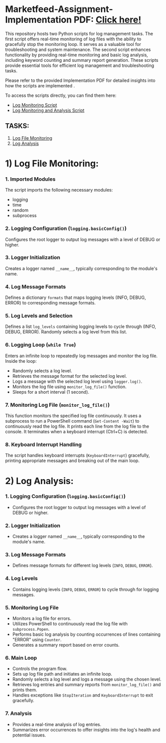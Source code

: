 ﻿# Marketfeed-Assignment-Implementation PDF: [Click here! ](https://drive.google.com/file/d/1B4wfbcm9mCM754RYHRBNFOajsUwgdOKj/view?usp=sharing) 
This repository hosts two Python scripts for log management tasks. The first script offers real-time monitoring of log files with the ability to gracefully stop the monitoring loop. It serves as a valuable tool for troubleshooting and system maintenance. The second script enhances functionality by providing real-time monitoring and basic log analysis, including keyword counting and summary report generation. These scripts provide essential tools for efficient log management and troubleshooting tasks.

Please refer to the provided Implementation PDF for detailed insights into how the scripts are implemented . 


To access the scripts directly, you can find them here:
- [Log Monitoring Script](log_monitor.py)
- [Log Monitoring and Analysis Script](log_analysis.py)


## TASKS:
1. [Log File Monitoring](#1-Log-File-Monitoring)
2. [Log Analysis](#2-Log-analysis)

# 1) Log File Monitoring: 

### 1. Imported Modules
   The script imports the following necessary modules:
   - logging
   - time
   - random
   - subprocess

### 2. Logging Configuration (`logging.basicConfig()`)
   Configures the root logger to output log messages with a level of DEBUG or higher.

### 3. Logger Initialization
   Creates a logger named `__name__`, typically corresponding to the module's name.

### 4. Log Message Formats
   Defines a dictionary `formats` that maps logging levels (INFO, DEBUG, ERROR) to corresponding message formats.

### 5. Log Levels and Selection
   Defines a list `log_levels` containing logging levels to cycle through (INFO, DEBUG, ERROR).
   Randomly selects a log level from this list.

### 6. Logging Loop (`while True`)
   Enters an infinite loop to repeatedly log messages and monitor the log file.
   Inside the loop:
   - Randomly selects a log level.
   - Retrieves the message format for the selected log level.
   - Logs a message with the selected log level using `logger.log()`.
   - Monitors the log file using `monitor_log_file()` function.
   - Sleeps for a short interval (1 second).

### 7. Monitoring Log File (`monitor_log_file()`)
   This function monitors the specified log file continuously.
   It uses a subprocess to run a PowerShell command (`Get-Content -Wait`) to continuously read the log file.
   It prints each line from the log file to the console.
   It terminates when a keyboard interrupt (Ctrl+C) is detected.

### 8. Keyboard Interrupt Handling
   The script handles keyboard interrupts (`KeyboardInterrupt`) gracefully, printing appropriate messages and breaking out of the main loop.



# 2) Log Analysis:

### 1. Logging Configuration (`logging.basicConfig()`)
   - Configures the root logger to output log messages with a level of DEBUG or higher.

### 2. Logger Initialization
   - Creates a logger named `__name__`, typically corresponding to the module's name.

### 3. Log Message Formats
   - Defines message formats for different log levels (`INFO`, `DEBUG`, `ERROR`).

### 4. Log Levels
   - Contains logging levels (`INFO`, `DEBUG`, `ERROR`) to cycle through for logging messages.

### 5. Monitoring Log File
   - Monitors a log file for errors.
   - Utilizes PowerShell to continuously read the log file with `subprocess.Popen`.
   - Performs basic log analysis by counting occurrences of lines containing "ERROR" using `Counter`.
   - Generates a summary report based on error counts.

### 6. Main Loop
   - Controls the program flow.
   - Sets up log file path and initiates an infinite loop.
   - Randomly selects a log level and logs a message using the chosen level.
   - Retrieves log entries and summary reports from `monitor_log_file()` and prints them.
   - Handles exceptions like `StopIteration` and `KeyboardInterrupt` to exit gracefully.

### 7. Analysis
   - Provides a real-time analysis of log entries.
   - Summarizes error occurrences to offer insights into the log's health and potential issues.


